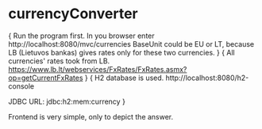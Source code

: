 # currencyConverter
{
Run the program first. In you browser enter http://localhost:8080/mvc/currencies
BaseUnit could be EU or LT, because LB (Lietuvos bankas) gives rates only for these two currencies. 
}
{
All currencies' rates took from LB.
https://www.lb.lt/webservices/FxRates/FxRates.asmx?op=getCurrentFxRates
}
{
H2 database is used. 
http://localhost:8080/h2-console

JDBC URL: jdbc:h2:mem:currency
}

Frontend is very simple, only to depict the answer. 
